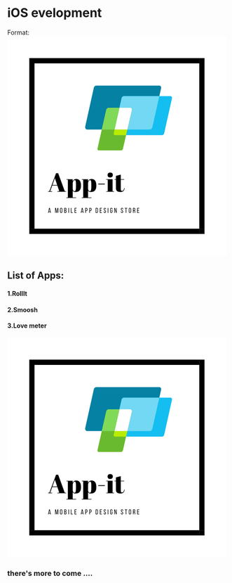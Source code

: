 # iOS evelopment

Format: ![Alt Text](/images/app-it.white.png)

## List of Apps:
#### 1.RollIt
#### 2.Smoosh
#### 3.Love meter

![](/images/app-it.white.png "Appit logo")

### there's more to come ....
